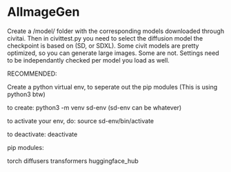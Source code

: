 # AIImageGen
Create a /model/ folder with the corresponding models downloaded through civitai. Then in civittest.py you need to select the diffusion model the checkpoint is based on (SD, or SDXL).
Some civit models are pretty optimized, so you can generate large images. Some are not. Settings need to be independantly checked per model you load as well.

RECOMMENDED:

Create a python virtual env, to seperate out the pip modules (This is using python3 btw)

to create:
python3 -m venv sd-env (sd-env can be whatever)

to activate your env, do:
source sd-env/bin/activate

to deactivate:
deactivate


pip modules:

torch
diffusers
transformers
huggingface_hub
